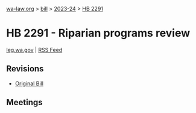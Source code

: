 [wa-law.org](/) > [bill](/bill/) > [2023-24](/bill/2023-24/) > [HB 2291](/bill/2023-24/hb/2291/)

# HB 2291 - Riparian programs review
[leg.wa.gov](https://app.leg.wa.gov/billsummary?BillNumber=2291&Year=2023&Initiative=false) | [RSS Feed](./rss.xml)

## Revisions
* [Original Bill](1/)

## Meetings